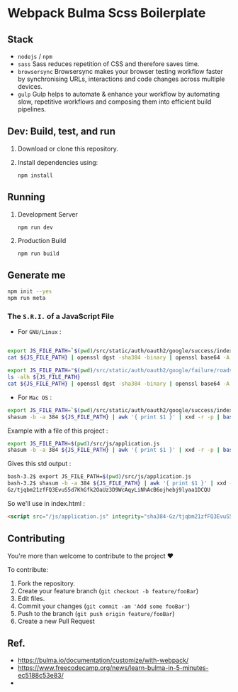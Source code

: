 # Webpack Bulma Scss Boilerplate



## Stack

* `nodejs` / `npm`
* `sass`
Sass reduces repetition of CSS and therefore saves time.
* `browsersync`
Browsersync makes your browser testing workflow faster by synchronising URLs, interactions and code changes across multiple devices.
* `gulp`
Gulp helps to automate & enhance your workflow by automating slow, repetitive workflows and composing them into efficient build pipelines.

## Dev: Build, test, and run

1. Download or clone this repository.

2. Install dependencies using:
    ```
    npm install
    ```
## Running
1. Development Server
    ```
    npm run dev
    ```
2. Production Build
    ```
    npm run build
    ```

## Generate me

```bash
npm init --yes
npm run meta
```


### The `S.R.I.` of a JavaScript File


* For `GNU/Linux` :

```bash

export JS_FILE_PATH=`$(pwd)/src/static/auth/oauth2/google/success/index.js`
cat ${JS_FILE_PATH} | openssl dgst -sha384 -binary | openssl base64 -A

export JS_FILE_PATH="$(pwd)/src/static/auth/oauth2/google/failure/roads.js"
ls -alh ${JS_FILE_PATH}
cat ${JS_FILE_PATH} | openssl dgst -sha384 -binary | openssl base64 -A


```

* For `Mac OS` :

```bash
export JS_FILE_PATH=`$(pwd)/src/static/auth/oauth2/google/success/index.js`
shasum -b -a 384 ${JS_FILE_PATH} | awk '{ print $1 }' | xxd -r -p | base64
```


Example with a file of this project :


```bash
export JS_FILE_PATH=$(pwd)/src/js/application.js
shasum -b -a 384 ${JS_FILE_PATH} | awk '{ print $1 }' | xxd -r -p | base64 -
```

Gives this std output :

```bash
bash-3.2$ export JS_FILE_PATH=$(pwd)/src/js/application.js
bash-3.2$ shasum -b -a 384 ${JS_FILE_PATH} | awk '{ print $1 }' | xxd -r -p | base64 -
Gz/tjqbm21zfFQ3EvuS5d7KhGfk2OaUz3D9WcAqyLiNhAcB6ojhebj9lyaa1DCQU
```

So we'll use in index.html :

```Html
<script src="/js/application.js" integrity="sha384-Gz/tjqbm21zfFQ3EvuS5d7KhGfk2OaUz3D9WcAqyLiNhAcB6ojhebj9lyaa1DCQU" crossorigin="anonymous"></script>
```

## Contributing

You're more than welcome to contribute to the project :heart:

To contribute:

1. Fork the repository.
2. Create your feature branch (`git checkout -b feature/fooBar`)
3. Edit files.
3. Commit your changes (`git commit -am 'Add some fooBar'`)
4. Push to the branch (`git push origin feature/fooBar`)
5. Create a new Pull Request

## Ref.

* https://bulma.io/documentation/customize/with-webpack/
* https://www.freecodecamp.org/news/learn-bulma-in-5-minutes-ec5188c53e83/
*
